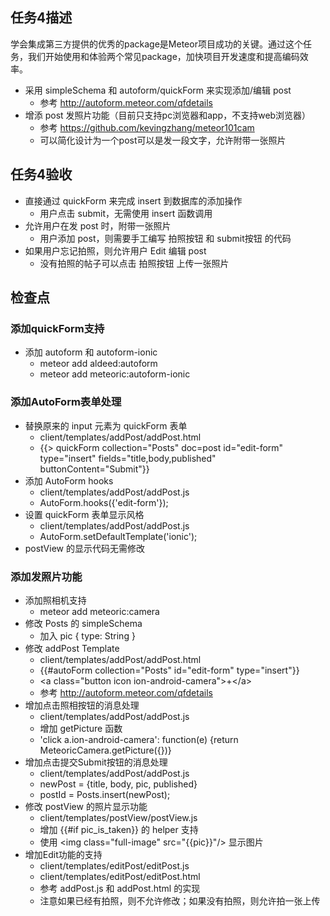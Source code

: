 ## 任务4描述
学会集成第三方提供的优秀的package是Meteor项目成功的关键。通过这个任务，我们开始使用和体验两个常见package，加快项目开发速度和提高编码效率。
* 采用 simpleSchema 和 autoform/quickForm 来实现添加/编辑 post
  - 参考 http://autoform.meteor.com/qfdetails
* 增添 post 发照片功能（目前只支持pc浏览器和app，不支持web浏览器）
  - 参考 https://github.com/kevingzhang/meteor101cam
  - 可以简化设计为一个post可以是发一段文字，允许附带一张照片

## 任务4验收
* 直接通过 quickForm 来完成 insert 到数据库的添加操作
  - 用户点击 submit，无需使用 insert 函数调用
* 允许用户在发 post 时，附带一张照片
  - 用户添加 post，则需要手工编写 拍照按钮 和 submit按钮 的代码
* 如果用户忘记拍照，则允许用户 Edit 编辑 post
  - 没有拍照的帖子可以点击 拍照按钮 上传一张照片

## 检查点 

### 添加quickForm支持
* 添加 autoform 和 autoform-ionic
  - meteor add aldeed:autoform
  - meteor add meteoric:autoform-ionic

### 添加AutoForm表单处理
* 替换原来的 input 元素为 quickForm 表单
  - client/templates/addPost/addPost.html
  - {{> quickForm collection="Posts" doc=post id="edit-form" type="insert" fields="title,body,published" buttonContent="Submit"}} 
* 添加 AutoForm hooks
  - client/templates/addPost/addPost.js 
  - AutoForm.hooks({'edit-form'});
* 设置 quickForm 表单显示风格
  - client/templates/addPost/addPost.js 
  - AutoForm.setDefaultTemplate('ionic');
* postView 的显示代码无需修改

### 添加发照片功能
* 添加照相机支持
  - meteor add meteoric:camera
* 修改 Posts 的 simpleSchema 
  - 加入 pic { type: String }
* 修改 addPost Template
  - client/templates/addPost/addPost.html
  - {{#autoForm collection="Posts" id="edit-form" type="insert"}}
  - \<a class="button icon ion-android-camera"\>+\</a\>
  - 参考 http://autoform.meteor.com/qfdetails
* 增加点击照相按钮的消息处理
  - client/templates/addPost/addPost.js 
  - 增加 getPicture 函数
  - 'click a.ion-android-camera': function(e) {return MeteoricCamera.getPicture({})}
* 增加点击提交Submit按钮的消息处理
  - client/templates/addPost/addPost.js 
  - newPost = {title, body, pic, published}
  - postId = Posts.insert(newPost);
* 修改 postView 的照片显示功能
  - client/templates/postView/postView.js 
  - 增加 {{#if pic_is_taken}} 的 helper 支持
  - 使用 \<img class="full-image" src="{{pic}}"/\> 显示图片
* 增加Edit功能的支持
  - client/templates/editPost/editPost.js 
  - client/templates/editPost/editPost.html
  - 参考 addPost.js 和 addPost.html 的实现
  - 注意如果已经有拍照，则不允许修改；如果没有拍照，则允许拍一张上传
